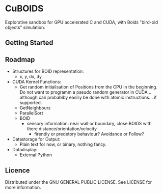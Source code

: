 # CuBOIDS

Explorative sandbox for GPU accelerated C and CUDA, with Boids "bird-oid objects" simulation.

## Getting Started

## Roadmap
- Structures for BOID representation:
   - x, y, dx, dy
- CUDA Kernel Functions:
   - Get random initialisation of Positions from the CPU in the beginning. Do not want to programm a pseudo random generator in CUDA... although can probablby easiliy be done with atomic instructions... if supported.
   - GetNeighbours
   - ParallelSort
   - BOID
      - sensory information: near wall or boundary, close BOIDS with there distance/orientation/velocity
         - firendly or predetory behaviour? Avoidance or Follow?
- Datastorage for Output:
   - Plain text for now, or binary, nothing fancy.
- Datadisplay:
   - External Python

## Licence

Distributed under the GNU GENERAL PUBLIC LICENSE. See LICENSE for more information.
